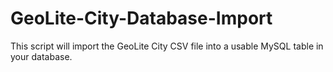 GeoLite-City-Database-Import
============================

This script will import the GeoLite City CSV file into a usable MySQL table in your database.